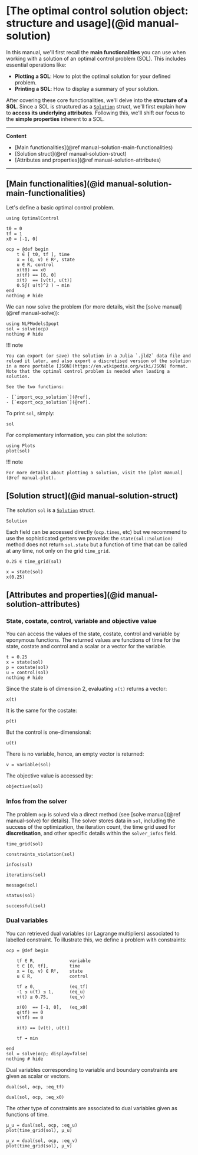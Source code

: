 # [The optimal control solution object: structure and usage](@id manual-solution)

In this manual, we'll first recall the **main functionalities** you can use when working with a solution of an optimal control problem (SOL). This includes essential operations like:

* **Plotting a SOL**: How to plot the optimal solution for your defined problem.
* **Printing a SOL**: How to display a summary of your solution.

After covering these core functionalities, we'll delve into the **structure of a SOL**. Since a SOL is structured as a [`Solution`](@ref) struct, we'll first explain how to **access its underlying attributes**. Following this, we'll shift our focus to the **simple properties** inherent to a SOL.

---

**Content**

- [Main functionalities](@ref manual-solution-main-functionalities)
- [Solution struct](@ref manual-solution-struct)
- [Attributes and properties](@ref manual-solution-attributes)

---

## [Main functionalities](@id manual-solution-main-functionalities)

Let's define a basic optimal control problem.

```@example main
using OptimalControl

t0 = 0
tf = 1
x0 = [-1, 0]

ocp = @def begin
    t ∈ [ t0, tf ], time
    x = (q, v) ∈ R², state
    u ∈ R, control
    x(t0) == x0
    x(tf) == [0, 0]
    ẋ(t)  == [v(t), u(t)]
    0.5∫( u(t)^2 ) → min
end
nothing # hide
```

We can now solve the problem (for more details, visit the [solve manual](@ref manual-solve)):

```@example main
using NLPModelsIpopt
sol = solve(ocp)
nothing # hide
```

!!! note

    You can export (or save) the solution in a Julia `.jld2` data file and reload it later, and also export a discretised version of the solution in a more portable [JSON](https://en.wikipedia.org/wiki/JSON) format. Note that the optimal control problem is needed when loading a solution.

    See the two functions:

    - [`import_ocp_solution`](@ref),
    - [`export_ocp_solution`](@ref).

To print `sol`, simply:

```@example main
sol
```

For complementary information, you can plot the solution:

```@example main
using Plots
plot(sol)
```

!!! note

    For more details about plotting a solution, visit the [plot manual](@ref manual-plot).

## [Solution struct](@id manual-solution-struct)

The solution `sol` is a [`Solution`](@ref) struct.

```@docs; canonical=false
Solution
```

Each field can be accessed directly (`ocp.times`, etc) but we recommend to use the sophisticated getters we proveide: the `state(sol::Solution)` method does not return `sol.state` but a function of time that can be called at any time, not only on the grid `time_grid`.

```@example main
0.25 ∈ time_grid(sol)
```

```@example main
x = state(sol)
x(0.25)
```

## [Attributes and properties](@id manual-solution-attributes)

### State, costate, control, variable and objective value

You can access the values of the state, costate, control and variable by eponymous functions. The returned values are functions of time for the state, costate and control and a scalar or a vector for the variable.

```@example main
t = 0.25
x = state(sol)
p = costate(sol)
u = control(sol)
nothing # hide
```

Since the state is of dimension 2, evaluating `x(t)` returns a vector:
```@example main
x(t)
```

It is the same for the costate:
```@example main
p(t)
```

But the control is one-dimensional:
```@example main
u(t)
```

There is no variable, hence, an empty vector is returned:
```@example main
v = variable(sol)
```

The objective value is accessed by:
```@example main
objective(sol)
```

### Infos from the solver

The problem `ocp` is solved via a direct method (see [solve manual](@ref manual-solve) for details). The solver stores data in `sol`, including the success of the optimization, the iteration count, the time grid used for **discretisation**, and other specific details within the `solver_infos` field.

```@example main
time_grid(sol)
```

```@example main
constraints_violation(sol)
```

```@example main
infos(sol)
```

```@example main
iterations(sol)
```

```@example main
message(sol)
```

```@example main
status(sol)
```

```@example main
successful(sol)
```

### Dual variables

You can retrieved dual variables (or Lagrange multipliers) associated to labelled constraint. To illustrate this, we define a problem with constraints:

```@example main
ocp = @def begin

    tf ∈ R,             variable
    t ∈ [0, tf],        time
    x = (q, v) ∈ R²,    state
    u ∈ R,              control

    tf ≥ 0,             (eq_tf)
    -1 ≤ u(t) ≤ 1,      (eq_u)
    v(t) ≤ 0.75,        (eq_v)

    x(0)  == [-1, 0],   (eq_x0)
    q(tf) == 0
    v(tf) == 0

    ẋ(t) == [v(t), u(t)]

    tf → min

end
sol = solve(ocp; display=false)
nothing # hide
```

Dual variables corresponding to variable and boundary constraints are given as scalar or vectors.

```@example main
dual(sol, ocp, :eq_tf)
```

```@example main
dual(sol, ocp, :eq_x0)
```

The other type of constraints are associated to dual variables given as functions of time.

```@example main
μ_u = dual(sol, ocp, :eq_u)
plot(time_grid(sol), μ_u)
```

```@example main
μ_v = dual(sol, ocp, :eq_v)
plot(time_grid(sol), μ_v)
```
